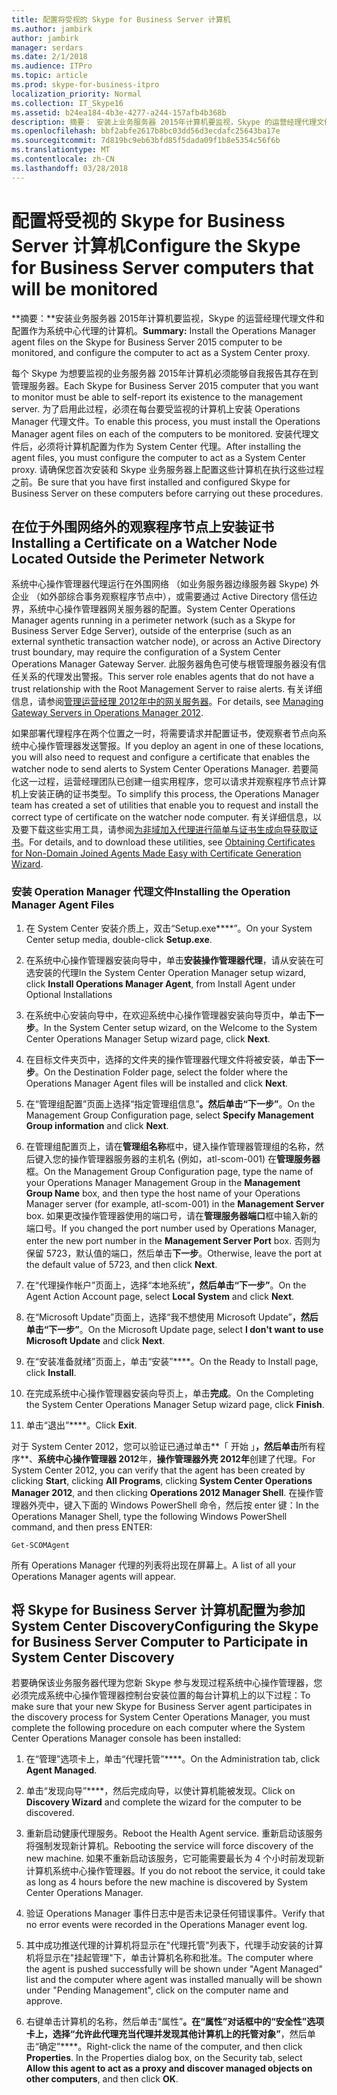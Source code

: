 ```yaml
---
title: 配置将受视的 Skype for Business Server 计算机
ms.author: jambirk
author: jambirk
manager: serdars
ms.date: 2/1/2018
ms.audience: ITPro
ms.topic: article
ms.prod: skype-for-business-itpro
localization_priority: Normal
ms.collection: IT_Skype16
ms.assetid: b24ea184-4b3e-4277-a244-157afb4b368b
description: 摘要： 安装上业务服务器 2015年计算机要监视，Skype 的运营经理代理文件和配置作为系统中心代理的计算机。
ms.openlocfilehash: bbf2abfe2617b8bc03dd56d3ecdafc25643ba17e
ms.sourcegitcommit: 7d819bc9eb63bfd85f5dada09f1b8e5354c56f6b
ms.translationtype: MT
ms.contentlocale: zh-CN
ms.lasthandoff: 03/28/2018
---
```

# <a name="configure-the-skype-for-business-server-computers-that-will-be-monitored"></a><span data-ttu-id="7d52d-103">配置将受视的 Skype for Business Server 计算机</span><span class="sxs-lookup"><span data-stu-id="7d52d-103">Configure the Skype for Business Server computers that will be monitored</span></span>
 
<span data-ttu-id="7d52d-104">**摘要：**安装业务服务器 2015年计算机要监视，Skype 的运营经理代理文件和配置作为系统中心代理的计算机。</span><span class="sxs-lookup"><span data-stu-id="7d52d-104">**Summary:** Install the Operations Manager agent files on the Skype for Business Server 2015 computer to be monitored, and configure the computer to act as a System Center proxy.</span></span>
  
<span data-ttu-id="7d52d-105">每个 Skype 为想要监视的业务服务器 2015年计算机必须能够自我报告其存在到管理服务器。</span><span class="sxs-lookup"><span data-stu-id="7d52d-105">Each Skype for Business Server 2015 computer that you want to monitor must be able to self-report its existence to the management server.</span></span> <span data-ttu-id="7d52d-106">为了启用此过程，必须在每台要受监视的计算机上安装 Operations Manager 代理文件。</span><span class="sxs-lookup"><span data-stu-id="7d52d-106">To enable this process, you must install the Operations Manager agent files on each of the computers to be monitored.</span></span> <span data-ttu-id="7d52d-107">安装代理文件后，必须将计算机配置为作为 System Center 代理。</span><span class="sxs-lookup"><span data-stu-id="7d52d-107">After installing the agent files, you must configure the computer to act as a System Center proxy.</span></span> <span data-ttu-id="7d52d-108">请确保您首次安装和 Skype 业务服务器上配置这些计算机在执行这些过程之前。</span><span class="sxs-lookup"><span data-stu-id="7d52d-108">Be sure that you have first installed and configured Skype for Business Server on these computers before carrying out these procedures.</span></span>
  
## <a name="installing-a-certificate-on-a-watcher-node-located-outside-the-perimeter-network"></a><span data-ttu-id="7d52d-109">在位于外围网络外的观察程序节点上安装证书</span><span class="sxs-lookup"><span data-stu-id="7d52d-109">Installing a Certificate on a Watcher Node Located Outside the Perimeter Network</span></span>
<span data-ttu-id="7d52d-110"><a name="watcher_node_outside"> </a></span><span class="sxs-lookup"><span data-stu-id="7d52d-110"></span></span>

<span data-ttu-id="7d52d-111">系统中心操作管理器代理运行在外围网络 （如业务服务器边缘服务器 Skype) 外企业 （如外部综合事务观察程序节点中），或需要通过 Active Directory 信任边界，系统中心操作管理器网关服务器的配置。</span><span class="sxs-lookup"><span data-stu-id="7d52d-111">System Center Operations Manager agents running in a perimeter network (such as a Skype for Business Server Edge Server), outside of the enterprise (such as an external synthetic transaction watcher node), or across an Active Directory trust boundary, may require the configuration of a System Center Operations Manager Gateway Server.</span></span> <span data-ttu-id="7d52d-112">此服务器角色可使与根管理服务器没有信任关系的代理发出警报。</span><span class="sxs-lookup"><span data-stu-id="7d52d-112">This server role enables agents that do not have a trust relationship with the Root Management Server to raise alerts.</span></span> <span data-ttu-id="7d52d-113">有关详细信息，请参阅[管理运营经理 2012年中的网关服务器](https://technet.microsoft.com/en-us/library/hh212823.aspx)。</span><span class="sxs-lookup"><span data-stu-id="7d52d-113">For details, see [Managing Gateway Servers in Operations Manager 2012](https://technet.microsoft.com/en-us/library/hh212823.aspx).</span></span>
  
<span data-ttu-id="7d52d-114">如果部署代理程序在两个位置之一时，将需要请求并配置证书，使观察者节点向系统中心操作管理器发送警报。</span><span class="sxs-lookup"><span data-stu-id="7d52d-114">If you deploy an agent in one of these locations, you will also need to request and configure a certificate that enables the watcher node to send alerts to System Center Operations Manager.</span></span> <span data-ttu-id="7d52d-115">若要简化这一过程，运营经理团队已创建一组实用程序，您可以请求并观察程序节点计算机上安装正确的证书类型。</span><span class="sxs-lookup"><span data-stu-id="7d52d-115">To simplify this process, the Operations Manager team has created a set of utilities that enable you to request and install the correct type of certificate on the watcher node computer.</span></span> <span data-ttu-id="7d52d-116">有关详细信息，以及要下载这些实用工具，请参阅[为非域加入代理进行简单与证书生成向导获取证书](http://go.microsoft.com/fwlink/p/?LinkID=267421&amp;amp;clcid=0x409)。</span><span class="sxs-lookup"><span data-stu-id="7d52d-116">For details, and to download these utilities, see [Obtaining Certificates for Non-Domain Joined Agents Made Easy with Certificate Generation Wizard](http://go.microsoft.com/fwlink/p/?LinkID=267421&amp;amp;clcid=0x409).</span></span>
  
### <a name="installing-the-operation-manager-agent-files"></a><span data-ttu-id="7d52d-117">安装 Operation Manager 代理文件</span><span class="sxs-lookup"><span data-stu-id="7d52d-117">Installing the Operation Manager Agent Files</span></span>

1. <span data-ttu-id="7d52d-118">在 System Center 安装介质上，双击“Setup.exe****”。</span><span class="sxs-lookup"><span data-stu-id="7d52d-118">On your System Center setup media, double-click **Setup.exe**.</span></span>
    
2. <span data-ttu-id="7d52d-119">在系统中心操作管理器安装向导中，单击**安装操作管理器代理**，请从安装在可选安装的代理</span><span class="sxs-lookup"><span data-stu-id="7d52d-119">In the System Center Operation Manager setup wizard, click **Install Operations Manager Agent**, from Install Agent under Optional Installations</span></span>
    
3. <span data-ttu-id="7d52d-120">在系统中心安装向导中，在欢迎系统中心操作管理器安装向导页中，单击**下一步**。</span><span class="sxs-lookup"><span data-stu-id="7d52d-120">In the System Center setup wizard, on the Welcome to the System Center Operations Manager Setup wizard page, click **Next**.</span></span>
    
4. <span data-ttu-id="7d52d-121">在目标文件夹页中，选择的文件夹的操作管理器代理文件将被安装，单击**下一步**。</span><span class="sxs-lookup"><span data-stu-id="7d52d-121">On the Destination Folder page, select the folder where the Operations Manager Agent files will be installed and click **Next**.</span></span>
    
5. <span data-ttu-id="7d52d-122">在“管理组配置”页面上选择“指定管理组信息”****。然后单击“下一步”****。</span><span class="sxs-lookup"><span data-stu-id="7d52d-122">On the Management Group Configuration page, select **Specify Management Group information** and click **Next**.</span></span>
    
6. <span data-ttu-id="7d52d-123">在管理组配置页上，请在**管理组名称**框中，键入操作管理器管理组的名称，然后键入您的操作管理器服务器的主机名 (例如，atl-scom-001) 在**管理服务器**框。</span><span class="sxs-lookup"><span data-stu-id="7d52d-123">On the Management Group Configuration page, type the name of your Operations Manager Management Group in the **Management Group Name** box, and then type the host name of your Operations Manager server (for example, atl-scom-001) in the **Management Server** box.</span></span> <span data-ttu-id="7d52d-124">如果更改操作管理器使用的端口号，请在**管理服务器端口**框中输入新的端口号。</span><span class="sxs-lookup"><span data-stu-id="7d52d-124">If you changed the port number used by Operations Manager, enter the new port number in the **Management Server Port** box.</span></span> <span data-ttu-id="7d52d-125">否则为保留 5723，默认值的端口，然后单击**下一步**。</span><span class="sxs-lookup"><span data-stu-id="7d52d-125">Otherwise, leave the port at the default value of 5723, and then click **Next**.</span></span>
    
7. <span data-ttu-id="7d52d-126">在“代理操作帐户”页面上，选择“本地系统”****，然后单击“下一步”****。</span><span class="sxs-lookup"><span data-stu-id="7d52d-126">On the Agent Action Account page, select **Local System** and click **Next**.</span></span>
    
8. <span data-ttu-id="7d52d-127">在“Microsoft Update”页面上，选择“我不想使用 Microsoft Update”****，然后单击“下一步”****。</span><span class="sxs-lookup"><span data-stu-id="7d52d-127">On the Microsoft Update page, select **I don't want to use Microsoft Update** and click **Next**.</span></span>
    
9. <span data-ttu-id="7d52d-128">在“安装准备就绪”页面上，单击“安装”****。</span><span class="sxs-lookup"><span data-stu-id="7d52d-128">On the Ready to Install page, click **Install**.</span></span>
    
10. <span data-ttu-id="7d52d-129">在完成系统中心操作管理器安装向导页上，单击**完成**。</span><span class="sxs-lookup"><span data-stu-id="7d52d-129">On the Completing the System Center Operations Manager Setup wizard page, click **Finish**.</span></span>
    
11. <span data-ttu-id="7d52d-130">单击“退出”****。</span><span class="sxs-lookup"><span data-stu-id="7d52d-130">Click **Exit**.</span></span>
    
<span data-ttu-id="7d52d-131">对于 System Center 2012，您可以验证已通过单击**「 开始 」**，然后单击**所有程序**、**系统中心操作管理器 2012**年，**操作管理器外壳 2012年**创建了代理。</span><span class="sxs-lookup"><span data-stu-id="7d52d-131">For System Center 2012, you can verify that the agent has been created by clicking **Start**, clicking **All Programs**, clicking **System Center Operations Manager 2012**, and then clicking **Operations 2012 Manager Shell**.</span></span> <span data-ttu-id="7d52d-132">在操作管理器外壳中，键入下面的 Windows PowerShell 命令，然后按 enter 键：</span><span class="sxs-lookup"><span data-stu-id="7d52d-132">In the Operations Manager Shell, type the following Windows PowerShell command, and then press ENTER:</span></span>
```
Get-SCOMAgent
```

<span data-ttu-id="7d52d-133">所有 Operations Manager 代理的列表将出现在屏幕上。</span><span class="sxs-lookup"><span data-stu-id="7d52d-133">A list of all your Operations Manager agents will appear.</span></span>
## <a name="configuring-the-skype-for-business-server-computer-to-participate-in-system-center-discovery"></a><span data-ttu-id="7d52d-134">将 Skype for Business Server 计算机配置为参加 System Center Discovery</span><span class="sxs-lookup"><span data-stu-id="7d52d-134">Configuring the Skype for Business Server Computer to Participate in System Center Discovery</span></span>
<span data-ttu-id="7d52d-135"><a name="watcher_node_outside"> </a></span><span class="sxs-lookup"><span data-stu-id="7d52d-135"></span></span>

<span data-ttu-id="7d52d-136">若要确保该业务服务器代理为您新 Skype 参与发现过程系统中心操作管理器，您必须完成系统中心操作管理器控制台安装位置的每台计算机上的以下过程：</span><span class="sxs-lookup"><span data-stu-id="7d52d-136">To make sure that your new Skype for Business Server agent participates in the discovery process for System Center Operations Manager, you must complete the following procedure on each computer where the System Center Operations Manager console has been installed:</span></span>
  
1. <span data-ttu-id="7d52d-137">在“管理”选项卡上，单击“代理托管”****。</span><span class="sxs-lookup"><span data-stu-id="7d52d-137">On the Administration tab, click **Agent Managed**.</span></span>
    
2. <span data-ttu-id="7d52d-138">单击“发现向导”****，然后完成向导，以使计算机能被发现。</span><span class="sxs-lookup"><span data-stu-id="7d52d-138">Click on **Discovery Wizard** and complete the wizard for the computer to be discovered.</span></span>
    
3. <span data-ttu-id="7d52d-139">重新启动健康代理服务。</span><span class="sxs-lookup"><span data-stu-id="7d52d-139">Reboot the Health Agent service.</span></span> <span data-ttu-id="7d52d-140">重新启动该服务将强制发现新计算机。</span><span class="sxs-lookup"><span data-stu-id="7d52d-140">Rebooting the service will force discovery of the new machine.</span></span> <span data-ttu-id="7d52d-141">如果不重新启动该服务，它可能需要最长为 4 个小时前发现新计算机系统中心操作管理器。</span><span class="sxs-lookup"><span data-stu-id="7d52d-141">If you do not reboot the service, it could take as long as 4 hours before the new machine is discovered by System Center Operations Manager.</span></span> 
    
4. <span data-ttu-id="7d52d-142">验证 Operations Manager 事件日志中是否未记录任何错误事件。</span><span class="sxs-lookup"><span data-stu-id="7d52d-142">Verify that no error events were recorded in the Operations Manager event log.</span></span>
    
5. <span data-ttu-id="7d52d-143">其中成功推送代理的计算机将显示在"代理托管"列表下，代理手动安装的计算机将显示在"挂起管理"下，单击计算机名称和批准。</span><span class="sxs-lookup"><span data-stu-id="7d52d-143">The computer where the agent is pushed successfully will be shown under "Agent Managed" list and the computer where agent was installed manually will be shown under "Pending Management", click on the computer name and approve.</span></span>
    
6. <span data-ttu-id="7d52d-p107">右键单击计算机的名称，然后单击“属性”****。在“属性”对话框中的“安全性”选项卡上，选择“允许此代理充当代理并发现其他计算机上的托管对象”****，然后单击“确定”****。</span><span class="sxs-lookup"><span data-stu-id="7d52d-p107">Right-click the name of the computer, and then click **Properties**. In the Properties dialog box, on the Security tab, select **Allow this agent to act as a proxy and discover managed objects on other computers**, and then click **OK**.</span></span>
    

